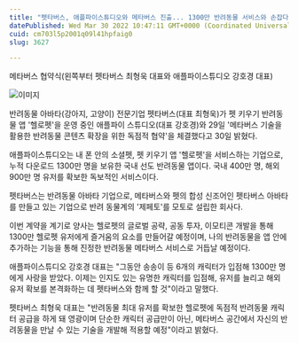 ```yaml
---
title: "펫타버스, 애플파이스튜디오와 메타버스 진출... 1300만 반려동물 서비스와 손잡다"
datePublished: Wed Mar 30 2022 10:47:11 GMT+0000 (Coordinated Universal Time)
cuid: cm703l5p2001q09l41hpfaig0
slug: 3627

---
```



메타버스 협약식(왼쪽부터 펫타버스 최형욱 대표와 애플파이스튜디오 강호경 대표)

![이미지](https://cdn.hashnode.com/res/hashnode/image/upload/v1739255110481/36439fcc-a107-4f62-a827-383d8f9829ca.jpeg)

반려동물 아바타(강아지, 고양이) 전문기업 펫타버스(대표 최형욱)가 펫 키우기 반려동물 앱 '헬로펫'을 운영 중인 애플파이 스튜디오(대표 강호경)와 29일 '메타버스 기술을 활용한 반려동물 콘텐츠 확장을 위한 독점적 협약'을 체결했다고 30일 밝혔다.

애플파이스튜디오는 내 폰 안의 소셜펫, 펫 키우기 앱 '헬로펫'을 서비스하는 기업으로, 누적 다운로드 1300만 명을 보유한 국내 선도 반려동물 앱이다. 국내 400만 명, 해외 900만 명 유저를 확보한 독보적인 서비스이다.

펫타버스는 반려동물 아바타 기업으로, 메타버스와 펫의 합성 신조어인 펫타버스 아바타를 만들고 있는 기업으로 반려 동물계의 '제페토'를 모토로 설립한 회사다.

이번 계약을 계기로 양사는 헬로펫의 글로벌 공략, 공동 투자, 이모티콘 개발을 통해 1300만 헬로펫 유저에게 즐거움의 요소를 만들어갈 예정이며, 나의 반려동물을 앱 안에 추가하는 기능을 통해 진정한 반려동물 메타버스 서비스로 거듭날 예정이다.

애플파이스튜디오 강호경 대표는 "그동안 송송이 등 6개의 캐릭터가 입점해 1300만 명에게 사랑을 받았다. 이제는 인지도 있는 유명한 캐릭터를 입점해, 유저를 늘리고 해외 유저 확보를 본격화하는 데 펫타버스와 함께 할 것"이라고 말했다.

펫타버스 최형욱 대표는 "반려동물 최대 유저를 확보한 헬로펫에 독점적 반려동물 캐릭터 공급을 하게 돼 영광이며 단순한 캐릭터 공급만이 아닌, 메타버스 공간에서 자신의 반려동물을 만날 수 있는 기술을 개발해 적용할 예정"이라고 밝혔다.